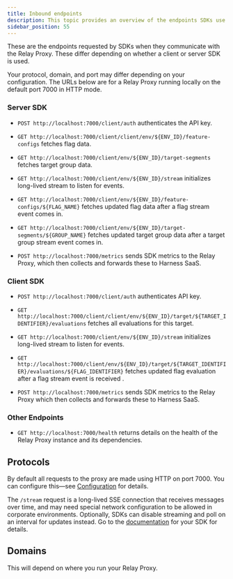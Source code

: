 ```yaml
---
title: Inbound endpoints
description: This topic provides an overview of the endpoints SDKs use when connecting to the Proxy.
sidebar_position: 55
---
```


These are the endpoints requested by SDKs when they communicate with the Relay Proxy. These differ depending on whether a client or server SDK is used.

Your protocol, domain, and port may differ depending on your configuration. The URLs below are for a Relay Proxy running locally on the default port 7000 in HTTP mode.

### Server SDK

* `POST http://localhost:7000/client/auth` authenticates the API key.

* `GET http://localhost:7000/client/client/env/${ENV_ID}/feature-configs` fetches flag data.

* `GET http://localhost:7000/client/env/${ENV_ID}/target-segments` fetches target group data. 

* `GET http://localhost:7000/client/env/${ENV_ID}/stream` initializes long-lived stream to listen for events.

* `GET http://localhost:7000/client/env/${ENV_ID}/feature-configs/${FLAG_NAME}` fetches updated flag data after a flag stream event comes in.

* `GET http://localhost:7000/client/env/${ENV_ID}/target-segments/${GROUP_NAME}` fetches updated target group data after a target group stream event comes in.

* `POST http://localhost:7000/metrics` sends SDK metrics to the Relay Proxy, which then collects and forwards these to Harness SaaS.

### Client SDK
* `POST http://localhost:7000/client/auth` authenticates API key.

* `GET http://localhost:7000/client/client/env/${ENV_ID}/target/${TARGET_IDENTIFIER}/evaluations` fetches all evaluations for this target.

* `GET http://localhost:7000/client/env/${ENV_ID}/stream` initializes long-lived stream to listen for events.

* `GET http://localhost:7000/client/env/${ENV_ID}/target/${TARGET_IDENTIFIER}/evaluations/${FLAG_IDENTIFIER}` fetches updated flag evaluation after a flag stream event is received .

* `POST http://localhost:7000/metrics` sends SDK metrics to the Relay Proxy which then collects and forwards these to Harness SaaS.

### Other Endpoints

* `GET http://localhost:7000/health` returns details on the health of the Relay Proxy instance and its dependencies.


## Protocols

By default all requests to the proxy are made using HTTP on port 7000. You can configure this—see [Configuration](/docs/feature-flags/relay-proxy/configuration) for details.

The `/stream` request is a long-lived SSE connection that receives messages over time, and may need special network configuration to be allowed in corporate environments. Optionally, SDKs can disable streaming and poll on an interval for updates instead. Go to the [documentation](/docs/category/use-feature-flag-sdks) for your SDK for details.

## Domains
This will depend on where you run your Relay Proxy. 